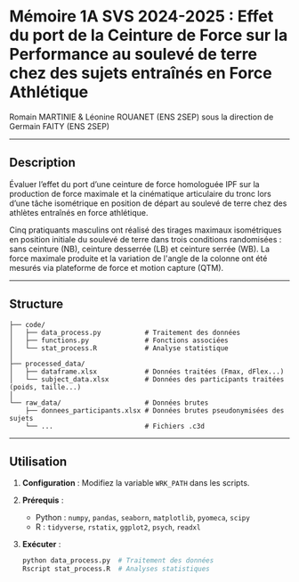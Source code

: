 # Mémoire 1A SVS 2024-2025 : Effet du port de la Ceinture de Force sur la Performance au soulevé de terre chez des sujets entraînés en Force Athlétique

Romain MARTINIE & Léonine ROUANET (ENS 2SEP) sous la direction de Germain FAITY (ENS 2SEP)

---

## Description
Évaluer l’effet du port d’une ceinture de force homologuée IPF sur la production de force maximale et la cinématique articulaire du tronc lors d’une tâche isométrique en position de départ au soulevé de terre chez des athlètes entraînés en force athlétique.

Cinq pratiquants masculins ont réalisé des tirages maximaux isométriques en position initiale du soulevé de terre dans trois conditions randomisées : sans ceinture (NB), ceinture desserrée (LB) et ceinture serrée (WB). La force maximale produite et la variation de l'angle de la colonne ont été mesurés via plateforme de force et motion capture (QTM).

---

## Structure

```
├── code/
│   ├── data_process.py           # Traitement des données
│   ├── functions.py              # Fonctions associées
│   └── stat_process.R            # Analyse statistique
│
├── processed_data/
│   ├── dataframe.xlsx            # Données traitées (Fmax, dFlex...)
│   └── subject_data.xlsx         # Données des participants traitées (poids, taille...)
│
└── raw_data/                     # Données brutes
    ├── donnees_participants.xlsx # Données brutes pseudonymisées des sujets
    └── ...                       # Fichiers .c3d 
```

---

## Utilisation

1. **Configuration** : Modifiez la variable `WRK_PATH` dans les scripts.

2. **Prérequis** :
   - Python : `numpy`, `pandas`, `seaborn`, `matplotlib`, `pyomeca`, `scipy`
   - R : `tidyverse`, `rstatix`, `ggplot2`, `psych`, `readxl`

3. **Exécuter** :
   ```bash
   python data_process.py  # Traitement des données
   Rscript stat_process.R  # Analyses statistiques
   ```